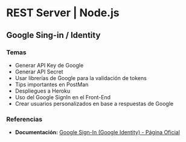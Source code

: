 # REST Server | Node.js
## Google Sing-in / Identity
### Temas
- Generar API Key de Google
- Generar API Secret
- Usar librerías de Google para la validación de tokens
- Tips importantes en PostMan
- Despliegues a Heroku
- Uso del Google SignIn en el Front-End
- Crear usuarios personalizados en base a respuestas de Google
### Referencias
- **Documentación:** [Google Sign-In (Google Identity) - Página Oficial](https://developers.google.com/identity/gsi/web/guides/overview)